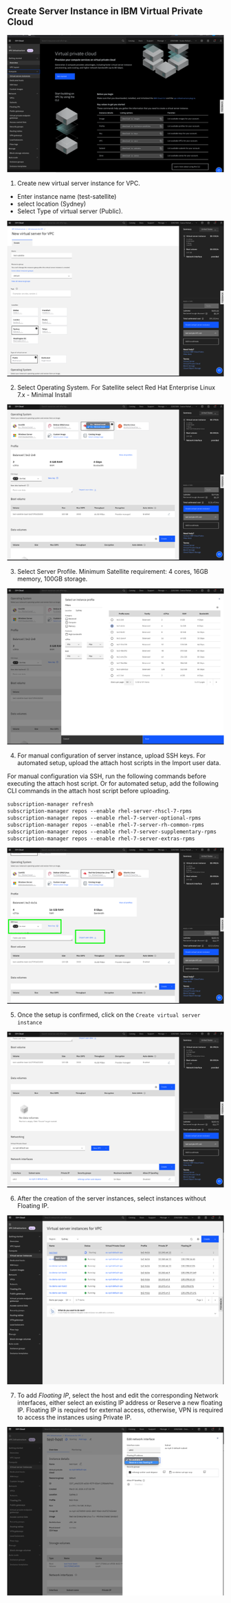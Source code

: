 ## Create Server Instance in IBM Virtual Private Cloud

![vpc-overview](./images/vpc-overview.png)

1. Create new virtual server instance for VPC.

* Enter instance name (test-satellite)
* select location (Sydney)
* Select Type of virtual server (Public).

![vpc-create-1](./images/vpc-create-1.png)

2. Select Operating System. For Satellite select Red Hat Enterprise Linux 7.x - Minimal Install

![vpc-create-os](./images/vpc-create-os.png)

3. Select Server Profile. Minimum Satellite requirement: 4 cores, 16GB memory, 100GB storage.

![vpc-create-profile](./images/vpc-create-profile.png)

4. For manual configuration of server instance, upload SSH keys.  For automated setup, upload the attach host scripts in the Import user data.

For manual configuration via SSH, run the following commands before executing the attach host script. Or for automated setup, add the following CLI commands in the attach host script before uploading.

```
subscription-manager refresh
subscription-manager repos --enable rhel-server-rhscl-7-rpms
subscription-manager repos --enable rhel-7-server-optional-rpms
subscription-manager repos --enable rhel-7-server-rh-common-rpms
subscription-manager repos --enable rhel-7-server-supplementary-rpms
subscription-manager repos --enable rhel-7-server-extras-rpms
```

![vpc-create-sshkeys](./images/vpc-create-sshkeys.png)

5. Once the setup is confirmed, click on the `Create virtual server instance`

![vpc-create-intance](./images/vpc-create-intance.png)

6. After the creation of the server instances, select instances without Floating IP.

![vpc-created-new](./images/vpc-created-new.png)

7. To add *Floating IP*, select the host and edit the corresponding Network interfaces, either select an existing IP address or Reserve a new floating IP.  Floating IP is required for external access, otherwise, VPN is required to access the instances using Private IP.

![vpc-create-floating-ip](./images/vpc-create-floating-ip.png)

